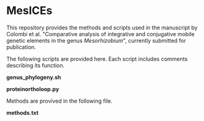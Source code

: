 # MesICEs

This repository provides the methods and scripts used in the manuscript by Colombi et al. "Comparative analysis of integrative and conjugative mobile genetic elements in the genus _Mesorhizobium_", currently submitted for publication.



The following scripts are provided here. Each script includes comments describing its function.

**genus_phylogeny.sh**

**proteinortholoop.py**

Methods are provived in the following file.

**methods.txt**
